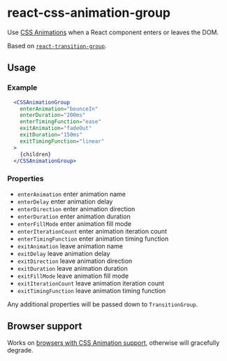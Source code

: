 # react-css-animation-group

Use [CSS Animations](https://developer.mozilla.org/en-US/docs/Web/CSS/CSS_Animations) when a React component enters or leaves the DOM.

Based on  [`react-transition-group`](https://github.com/reactjs/react-transition-group).

## Usage

### Example

```jsx
  <CSSAnimationGroup
    enterAnimation="bounceIn"
    enterDuration="200ms"
    enterTimingFunction="ease"
    exitAnimation="fadeOut"
    exitDuration="150ms"
    exitTimingFunction="linear"
  >
    {children}
  </CSSAnimationGroup>
```

### Properties

- `enterAnimation` enter animation name
- `enterDelay` enter animation delay
- `enterDirection` enter animation direction
- `enterDuration` enter animation duration
- `enterFillMode` enter animation fill mode
- `enterIterationCount` enter animation iteration count
- `enterTimingFunction` enter animation timing function
- `exitAnimation` leave animation name
- `exitDelay` leave animation delay
- `exitDirection` leave animation direction
- `exitDuration` leave animation duration
- `exitFillMode` leave animation fill mode
- `exitIterationCount` leave animation iteration count
- `exitTimingFunction` leave animation timing function

Any additional properties will be passed down to `TransitionGroup`.

## Browser support

Works on [browsers with CSS Animation support](https://caniuse.com/#feat=css-animation), otherwise will gracefully degrade.
